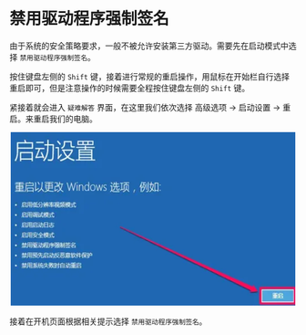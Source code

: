 # 禁用驱动程序强制签名

由于系统的安全策略要求，一般不被允许安装第三方驱动。需要先在启动模式中选择 `禁用驱动程序强制签名`。

按住键盘左侧的 `Shift` 键，接着进行常规的重启操作，用鼠标在开始栏自行选择重启即可，但是注意操作的时候需要全程按住键盘左侧的 `Shift` 键。

紧接着就会进入 `疑难解答` 界面，在这里我们依次选择 高级选项 -> 启动设置 -> 重启。来重启我们的电脑。

![](./assets/boot_config.png)

接着在开机页面根据相关提示选择 `禁用驱动程序强制签名`。